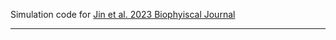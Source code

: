 Simulation code for [Jin et al. 2023 Biophyiscal Journal](https://www.cell.com/biophysj/fulltext/S0006-3495(23)00557-X)
_____________________________________________________________________________________________________
